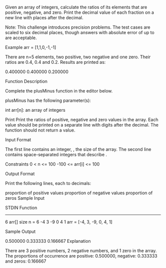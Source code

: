Given an array of integers, calculate the ratios of its elements that are positive, negative, and zero. Print the decimal value of each fraction on a new line with  places after the decimal.

Note: This challenge introduces precision problems. The test cases are scaled to six decimal places, though answers with absolute error of up to  are acceptable.

Example
arr = [1,1,0,-1,-1]

There are n=5 elements, two positive, two negative and one zero. Their ratios are 0.4, 0.4 and 0.2. Results are printed as:

0.400000
0.400000
0.200000


Function Description

Complete the plusMinus function in the editor below.

plusMinus has the following parameter(s):

int arr[n]: an array of integers


Print
Print the ratios of positive, negative and zero values in the array. Each value should be printed on a separate line with  digits after the decimal. The function should not return a value.

Input Format

The first line contains an integer, , the size of the array.
The second line contains  space-separated integers that describe .

Constraints
0 < n <= 100
-100 <= arr[i] <= 100


Output Format

Print the following  lines, each to  decimals:

proportion of positive values
proportion of negative values
proportion of zeros
Sample Input

STDIN           Function
-----           --------
6               arr[] size n = 6
-4 3 -9 0 4 1   arr = [-4, 3, -9, 0, 4, 1]

Sample Output

0.500000
0.333333
0.166667
Explanation

There are 3 positive numbers, 2 negative numbers, and 1 zero in the array.
The proportions of occurrence are positive: 0.500000, negative: 0.333333 and zeros: 0.166667